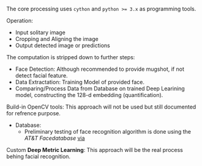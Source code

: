 The core processing uses `cython` and `python >= 3.x` as programming tools.

Operation:
  - Input solitary image
  - Cropping and Aligning the image
  - Output detected image or predictions

The computation is stripped down to further steps:
  - Face Detection: Although recommended to provide mugshot, if not detect facial feature.
  - Data Extractation: Training Model of provided face.
  - Comparing/Process Data from Database on trained Deep Learining model, constructing the 128-d embedding (quantification).

Build-in OpenCV tools: This approach will not be used but still documented for refrence purpose.
  - Database:
    - Preliminary testing of face recognition algorithm is done using the *AT&T Facedatabase* [via](http://face-rec.org/databases/)

Custom **Deep Metric Learning**: This approach will be the real process behing facial recognition.


